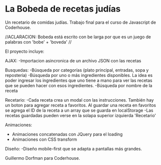 # La Bobeda de recetas judías
Un recetario de comidas judías. Trabajo final para el curso de Javascript de Coderhouse.


//ACLARACION: 
Bobeda está escrito con be larga por que es un juego de palabras con 'bobe' + 'boveda'
//

El proyecto incluye:

AJAX:
-Importacion asincronica de un archivo JSON con las recetas

Busquedas:
-Búsqueda por categorías (plato principal, entradas, sopa y repostería)
-Búsqueda por uno o más ingredientes disponibles. La idea es poder ingresar los ingredientes que uno tiene a mano para ver las recetas que se pueden hacer
con esos ingredientes.
-Búsqueda por nombre de la receta

Recetario:
-Cada receta crea un modal con las instrucciones. También hay un boton para agregar receta a favoritos. Al guardar una receta en favoritos se agrega el ID
de la receta a un array que se guarda en localStorage
-Las recetas guardadas pueden verse en la solapa superior izquierda 'Recetario'

Animaciones:
- Animaciones concatenadas con JQuery para el loading
- Animaciones con CSS transform

Diseño:
-Diseño mobile-first que se adapta a pantallas más grandes.



Guillermo Dorfman para Coderhouse.
